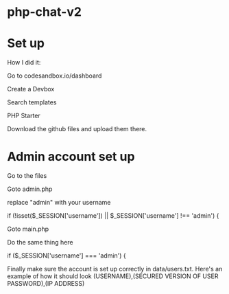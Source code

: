 # php-chat-v2


# Set up

How I did it:


Go to codesandbox.io/dashboard

Create a Devbox

Search templates

PHP Starter

Download the github files and upload them there.


# Admin account set up


Go to the files

Goto admin.php

replace "admin" with your username

if (!isset($_SESSION['username']) || $_SESSION['username'] !== 'admin') {

Goto main.php

Do the same thing here

if ($_SESSION['username'] === 'admin') {

<?php if ($_SESSION['username'] === 'admin'): ?>

Finally make sure the account is set up correctly in data/users.txt. Here's an example of how it should look
(USERNAME),(SECURED VERSION OF USER PASSWORD),(IP ADDRESS)

